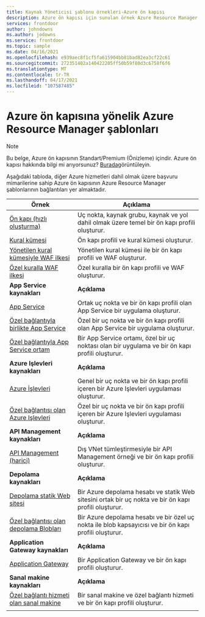 ```yaml
---
title: Kaynak Yöneticisi şablonu örnekleri-Azure ön kapısı
description: Azure ön kapısı için sunulan örnek Azure Resource Manager şablonları hakkında bilgiler.
services: frontdoor
author: johndowns
ms.author: jodowns
ms.service: frontdoor
ms.topic: sample
ms.date: 04/16/2021
ms.openlocfilehash: e939aec8f1cf5fa615904bb81bad82ea3cf22c61
ms.sourcegitcommit: 272351402a140422205ff50b59f80d3c6758f6f6
ms.translationtype: MT
ms.contentlocale: tr-TR
ms.lasthandoff: 04/17/2021
ms.locfileid: "107587485"
---
```

# <a name="azure-resource-manager-templates-for-azure-front-door"></a>Azure ön kapısına yönelik Azure Resource Manager şablonları

> [!Note]
> Bu belge, Azure ön kapısının Standart/Premium (Önizleme) içindir. Azure ön kapısı hakkında bilgi mi arıyorsunuz? [Burada](../front-door-overview.md)görüntüleyin.

Aşağıdaki tabloda, diğer Azure hizmetleri dahil olmak üzere başvuru mimarilerine sahip Azure ön kapısının Azure Resource Manager şablonlarının bağlantıları yer almaktadır.

| Örnek | Açıklama |
|-|-|
| [Ön kapı (hızlı oluşturma)](https://github.com/Azure/azure-quickstart-templates/tree/master/201-front-door-standard-premium/) | Uç nokta, kaynak grubu, kaynak ve yol dahil olmak üzere temel bir ön kapı profili oluşturur.  |
| [Kural kümesi](https://github.com/Azure/azure-quickstart-templates/tree/master/201-front-door-standard-premium-rule-set/) | Ön kapı profili ve kural kümesi oluşturur.  |
| [Yönetilen kural kümesiyle WAF ilkesi](https://github.com/Azure/azure-quickstart-templates/tree/master/201-front-door-premium-waf-managed/) | Yönetilen kural kümesi ile bir ön kapı profili ve WAF oluşturur.  |
| [Özel kuralla WAF ilkesi](https://github.com/Azure/azure-quickstart-templates/tree/master/201-front-door-standard-premium-waf-custom/) | Özel kuralla bir ön kapı profili ve WAF oluşturur.  |
|**App Service kaynakları**| **Açıklama** |
| [App Service](https://github.com/Azure/azure-quickstart-templates/tree/master/201-front-door-standard-premium-app-service-public) | Ortak uç nokta ve bir ön kapı profili olan App Service bir uygulama oluşturur.  |
| [Özel bağlantıyla birlikte App Service](https://github.com/Azure/azure-quickstart-templates/tree/master/201-front-door-premium-app-service-private-link) | Özel bir uç nokta ve bir ön kapı profili olan App Service bir uygulama oluşturur.  |
| [Özel bağlantıyla App Service ortam](https://github.com/Azure/azure-quickstart-templates/tree/master/201-front-door-premium-app-service-environment-internal-private-link) | Bir App Service ortamı, özel bir uç noktası olan bir uygulama ve bir ön kapı profili oluşturur.  |
|**Azure Işlevleri kaynakları**| **Açıklama** |
| [Azure İşlevleri](https://github.com/Azure/azure-quickstart-templates/tree/master/201-front-door-standard-premium-function-public/) | Genel bir uç nokta ve bir ön kapı profili içeren bir Azure Işlevleri uygulaması oluşturur.  |
| [Özel bağlantısı olan Azure Işlevleri](https://github.com/Azure/azure-quickstart-templates/tree/master/201-front-door-premium-function-private-link) | Özel bir uç nokta ve bir ön kapı profili içeren bir Azure Işlevleri uygulaması oluşturur.  |
|**API Management kaynakları**| **Açıklama** |
| [API Management (harici)](https://github.com/Azure/azure-quickstart-templates/tree/master/201-front-door-standard-premium-api-management-external) | Dış VNet tümleştirmesiyle bir API Management örneği ve bir ön kapı profili oluşturur.  |
|**Depolama kaynakları**| **Açıklama** |
| [Depolama statik Web sitesi](https://github.com/Azure/azure-quickstart-templates/tree/master/201-front-door-standard-premium-storage-static-website) | Bir Azure depolama hesabı ve statik Web sitesini ortak bir uç nokta ve bir ön kapı profili oluşturur.  |
| [Özel bağlantısı olan depolama Blobları](https://github.com/Azure/azure-quickstart-templates/tree/master/201-front-door-premium-storage-blobs-private-link) | Bir Azure depolama hesabı ve bir özel uç nokta ile blob kapsayıcısı ve bir ön kapı profili oluşturur.  |
|**Application Gateway kaynakları**| **Açıklama** |
| [Application Gateway](https://github.com/Azure/azure-quickstart-templates/tree/master/201-front-door-standard-premium-application-gateway-public) | Bir Application Gateway ve bir ön kapı profili oluşturur. |
|**Sanal makine kaynakları**| **Açıklama** |
| [Özel bağlantı hizmeti olan sanal makine](https://github.com/Azure/azure-quickstart-templates/tree/master/201-front-door-premium-vm-private-link) | Bir sanal makine ve özel bağlantı hizmeti ve bir ön kapı profili oluşturur. |
| | |
